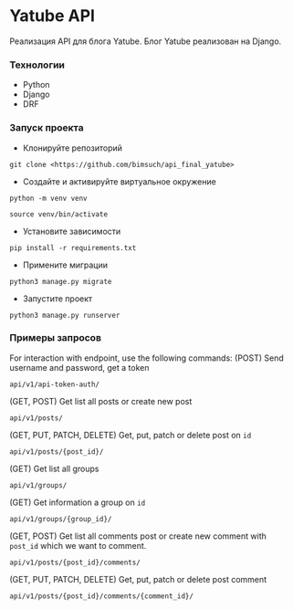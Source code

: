 # Yatube API

Реализация API для блога Yatube. Блог Yatube реализован на Django.

### Технологии

* Python
* Django
* DRF

###  Запуск проекта

- Клонируйте репозиторий
```
git clone <https://github.com/bimsuch/api_final_yatube>
```

- Создайте и активируйте виртуальное окружение
```
python -m venv venv
```
```
source venv/bin/activate
```

- Установите зависимости
```
pip install -r requirements.txt
```

- Примените миграции
```
python3 manage.py migrate
```

- Запустите проект
```
python3 manage.py runserver
```


### Примеры запросов
For interaction with endpoint, use the following commands:
(POST) Send username and password, get a token
```
api/v1/api-token-auth/
```
(GET, POST) Get list all posts or create new post
```
api/v1/posts/
```
(GET, PUT, PATCH, DELETE) Get, put, patch or delete post on ```id```
```
api/v1/posts/{post_id}/
```
(GET) Get list all groups
```
api/v1/groups/
```
(GET) Get information a group on ```id```
```
api/v1/groups/{group_id}/
```
(GET, POST) Get list all comments post or create new comment with ```post_id``` which we want to comment.
```
api/v1/posts/{post_id}/comments/
```
(GET, PUT, PATCH, DELETE) Get, put, patch or delete post comment
```
api/v1/posts/{post_id}/comments/{comment_id}/
```
